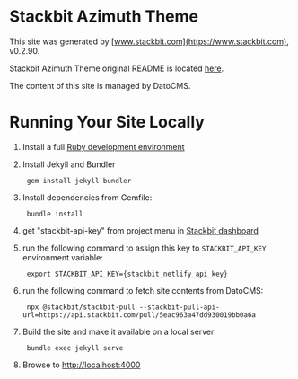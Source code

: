 # Stackbit Azimuth Theme

This site was generated by [www.stackbit.com](https://www.stackbit.com), v0.2.90.

Stackbit Azimuth Theme original README is located [here](./README.theme.md).

The content of this site is managed by DatoCMS.

# Running Your Site Locally

1. Install a full [Ruby development environment](https://jekyllrb.com/docs/installation/)

1. Install Jekyll and Bundler

        gem install jekyll bundler

1. Install dependencies from Gemfile:

        bundle install

1. get "stackbit-api-key" from project menu in [Stackbit dashboard](https://app.stackbit.com/dashboard)

1. run the following command to assign this key to `STACKBIT_API_KEY` environment variable:

        export STACKBIT_API_KEY={stackbit_netlify_api_key}

1. run the following command to fetch site contents from DatoCMS:

        npx @stackbit/stackbit-pull --stackbit-pull-api-url=https://api.stackbit.com/pull/5eac963a47dd930019bb0a6a

1. Build the site and make it available on a local server

        bundle exec jekyll serve

1. Browse to [http://localhost:4000](http://localhost:4000)
